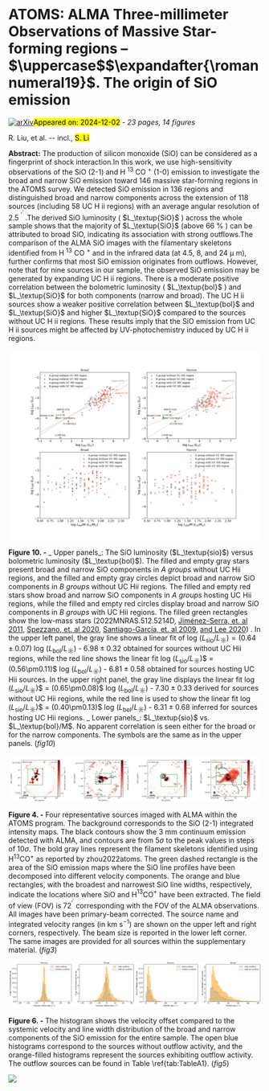 <div class="macros" style="visibility:hidden;">
$\newcommand{\ensuremath}{}$
$\newcommand{\xspace}{}$
$\newcommand{\object}[1]{\texttt{#1}}$
$\newcommand{\farcs}{{.}''}$
$\newcommand{\farcm}{{.}'}$
$\newcommand{\arcsec}{''}$
$\newcommand{\arcmin}{'}$
$\newcommand{\ion}[2]{#1#2}$
$\newcommand{\textsc}[1]{\textrm{#1}}$
$\newcommand{\hl}[1]{\textrm{#1}}$
$\newcommand{\footnote}[1]{}$
$\newcommand$
$\newcommand$
$\newcommand$
$\newcommand$
$\newcommand$
$\newcommand{\thebibliography}{\DeclareRobustCommand{\VAN}[3]{##3}\VANthebibliography}$</div>



<div id="title">

# ATOMS: ALMA Three-millimeter Observations of Massive Star-forming regions – $\uppercase$$\expandafter{\romannumeral19}$. The origin of SiO emission

</div>
<div id="comments">

[![arXiv](https://img.shields.io/badge/arXiv-2411.19489-b31b1b.svg)](https://arxiv.org/abs/2411.19489)<mark>Appeared on: 2024-12-02</mark> -  _23 pages, 14 figures_

</div>
<div id="authors">

R. Liu, et al. -- incl., <mark>S. Li</mark>

</div>
<div id="abstract">

**Abstract:** The production of silicon monoxide (SiO) can be considered as a fingerprint of shock interaction.In this work, we use high-sensitivity observations of the SiO (2-1) and H $^{13}$ CO $^{+}$ (1-0) emission to investigate the broad and narrow SiO emission toward 146 massive star-forming regions in the ATOMS survey. We detected SiO emission in 136 regions and distinguished broad and narrow components across the extension of 118 sources (including 58 UC H ii regions) with an average angular resolution of 2.5 $^{\prime}^{\prime}$ .The derived SiO luminosity ( $L_\textup{SiO}$ ) across the whole sample shows that the majority of $L_\textup{SiO}$ (above 66 $\%$ ) can be attributed to broad SiO, indicating its association with strong outflows.The comparison of the ALMA SiO images with the filamentary skeletons identified from H $^{13}$ CO $^{+}$ and in the infrared data (at 4.5, 8, and 24 $\upmu$ m), further confirms that most SiO emission originates from outflows. However, note that for nine sources in our sample, the observed SiO emission may be generated by expanding UC H ii regions. There is a moderate positive correlation between the bolometric luminosity ( $L_\textup{bol}$ ) and $L_\textup{SiO}$ for both components (narrow and broad). The UC H ii sources show a weaker positive correlation between $L_\textup{bol}$ and $L_\textup{SiO}$ and higher $L_\textup{SiO}$ compared to the sources without UC H ii regions. These results imply that the SiO emission from UC H ii sources might be affected by UV-photochemistry induced by UC H ii regions.

</div>

<div id="div_fig1">

<img src="tmp_2411.19489/./Figure/Figure10/LM_Lsio_N_new_final.png" alt="Fig10" width="100%"/>

**Figure 10. -** _ Upper panels_: The SiO luminosity ($L_\textup{sio}$) versus  bolometric luminosity ($L_\textup{bol}$).
The filled and empty gray stars present broad and narrow SiO components in _A groups_ without UC Hii regions, and the filled and empty gray circles depict broad and narrow SiO
components in _B groups_ without UC Hii regions.
The filled and empty red stars show broad and narrow SiO components in _A groups_ hosting UC Hii regions, while the filled and empty red circles display broad and narrow SiO components in _B groups_ with UC Hii regions.
The filled green rectangles show the low-mass stars  (2022MNRAS.512.5214D, [Jiménez-Serra, et. al 2011](https://ui.adsabs.harvard.edu/abs/2011ApJ...739...80J), [Spezzano, et. al 2020](https://ui.adsabs.harvard.edu/abs/2020A&A...640A..74S), [Santiago-García, et. al 2009](https://ui.adsabs.harvard.edu/abs/2009A&A...495..169S), [ and Lee 2020](https://ui.adsabs.harvard.edu/abs/2020A&ARv..28....1L)) .
In the upper left panel, the gray line shows a linear fit of log $(L_\textrm{sio} / L_{\sun})$$= (0.64\pm0.07)$ log $(L_\textrm{bol} / L_{\sun})$ - $6.98\pm0.32$ obtained for sources without UC Hii regions, while the red line shows the linear fit log $(L_\textrm{sio} / L_{\sun})$$ = (0.56\pm0.11)$ log $(L_\textrm{bol} / L_{\sun})$ - $6.81\pm0.58$ obtained for sources hosting UC Hii sources.
In the upper right panel, the gray line displays the linear fit
log $(L_\textrm{sio} / L_{\sun})$$ = (0.65\pm0.08)$ log $(L_\textrm{bol} / L_{\sun})$ - $7.30\pm0.33$ derived for sources without UC Hii regions, while the red line is used to show the linear fit
log $(L_\textrm{sio} / L_{\sun})$$ = (0.40\pm0.13)$ log $(L_\textrm{bol} / L_{\sun})$ - $6.31\pm0.68$ inferred for sources hosting UC Hii regions.
_ Lower panels_: $L_\textup{sio}$ vs. $L_\textup{bol}/M$. No apparent correlation is seen either for the broad or for the narrow components. The symbols are the same as in the upper panels. (*fig10*)

</div>
<div id="div_fig2">

<img src="tmp_2411.19489/./Figure/Figure3/I08470-4243.moment04.png" alt="Fig4.1" width="25%"/><img src="tmp_2411.19489/./Figure/Figure3/I11332-6258.moment010.png" alt="Fig4.2" width="25%"/><img src="tmp_2411.19489/./Figure/Figure3/I11298-6155.moment09.png" alt="Fig4.3" width="25%"/><img src="tmp_2411.19489/./Figure/Figure3/I12326-6245.moment013.png" alt="Fig4.4" width="25%"/>

**Figure 4. -** Four representative sources imaged with ALMA within the ATOMS program. The background corresponds to the SiO (2-1) integrated intensity maps. The black contours show the 3 mm continuum emission detected with ALMA, and contours are from 5$\sigma$ to the peak values in steps of 10$\sigma$.
The bold gray lines represent the filament skeletons identified using H$^{13}$CO$^+$ as reported by zhou2022atoms. The green dashed rectangle is the area of the SiO emission maps where the SiO line profiles have been decomposed into different velocity components. The orange and blue rectangles, with the broadest and narrowest SiO line widths, respectively, indicate the locations where SiO and H$^{13}$CO$^+$ have been extracted.
The field of view (FOV) is 72$^{\prime}^{\prime}$ corresponding with the FOV of the ALMA observations. All images have been primary-beam corrected. The source name and integrated velocity ranges (in km s$^{-1}$) are shown on the upper left and right corners, respectively. The beam size is reported in the lower left corner. The same images are provided for all sources within the supplementary material. (*fig3*)

</div>
<div id="div_fig3">

<img src="tmp_2411.19489/./Figure/Figure5/SiO_velocity_final_report2.png" alt="Fig6.1" width="50%"/><img src="tmp_2411.19489/./Figure/Figure5/SiO_Width_final_report2.png" alt="Fig6.2" width="50%"/>

**Figure 6. -** The histogram shows the velocity offset compared to the systemic velocity and line width distribution of the broad and narrow components of the SiO emission for the entire sample. The open blue histograms correspond to the sources without outflow activity, and the orange-filled histograms represent the sources exhibiting outflow activity. The outflow sources can be found in Table \ref{tab:TableA1}. (*fig5*)

</div><div id="qrcode"><img src=https://api.qrserver.com/v1/create-qr-code/?size=100x100&data="https://arxiv.org/abs/2411.19489"></div>
